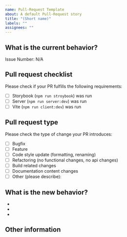 ```yaml
---
name: Pull-Request Template
about: A default Pull-Request story
title: "(Short name)"
labels: ""
assignees: ""
---
```


## What is the current behavior?

Issue Number: N/A

## Pull request checklist

Please check if your PR fulfills the following requirements:

- [ ] Storybook (`npm run stroybook`) was run
- [ ] Server (`npm run server:dev`) was run
- [ ] Vite (`npm run client:dev`) was run

## Pull request type

Please check the type of change your PR introduces:

- [ ] Bugfix
- [ ] Feature
- [ ] Code style update (formatting, renaming)
- [ ] Refactoring (no functional changes, no api changes)
- [ ] Build related changes
- [ ] Documentation content changes
- [ ] Other (please describe):

## What is the new behavior?

-
-
-

## Other information
